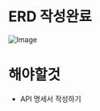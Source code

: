 # ERD 작성완료

![Image](https://github.com/user-attachments/assets/df193eba-ce6f-4bef-9e7b-7f9158cb2f22.png)

# 해야할것
- API 명세서 작성하기